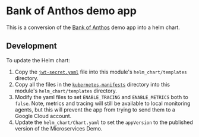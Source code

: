# Bank of Anthos demo app

This is a conversion of the [Bank of Anthos](https://github.com/GoogleCloudPlatform/bank-of-anthos) demo app into a helm chart.

## Development

To update the Helm chart:

1. Copy the [`jwt-secret.yaml`](https://github.com/GoogleCloudPlatform/bank-of-anthos/blob/master/extras/jwt/jwt-secret.yaml) file into this module's `helm_chart/templates` directory.
1. Copy all the files in the [`kubernetes-manifests`](https://github.com/GoogleCloudPlatform/bank-of-anthos/tree/master/kubernetes-manifests) directory into this module's `helm_chart/templates` directory.
1. Modify the yaml files to set `ENABLE_TRACING` and `ENABLE_METRICS` both to `false`. Note, metrics and tracing will still be available to local monitoring agents, but this will prevent the app from trying to send them to a Google Cloud account.
1. Update the `helm_chart/Chart.yaml` to set the `appVersion` to the published version of the Microservices Demo.
